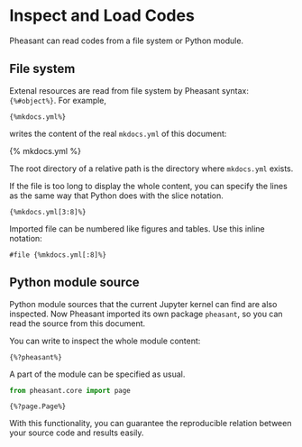 # Inspect and Load Codes

Pheasant can read codes from a file system or Python module.

## File system

Extenal resources are read from file system by Pheasant syntax: `{%#object%}`. For example,

~~~
{%mkdocs.yml%}
~~~

writes the content of the real `mkdocs.yml` of this document:

{% mkdocs.yml %}

The root directory of a relative path is the directory where `mkdocs.yml` exists.

If the file is too long to display the whole content, you can specify the lines as the same way that Python does with the slice notation.

~~~copy
{%mkdocs.yml[3:8]%}
~~~

Imported file can be numbered like figures and tables. Use this inline notation:

~~~copy
#file {%mkdocs.yml[:8]%}
~~~

## Python module source

Python module sources that the current Jupyter kernel can find are also inspected. Now Pheasant imported its own package `pheasant`, so you can read the source from this document.

You can write to inspect the whole module content:

~~~copy
{%?pheasant%}
~~~

A part of the module can be specified as usual.

```python
from pheasant.core import page
```

~~~copy
{%?page.Page%}
~~~

With this functionality, you can guarantee the reproducible relation between your source code and results easily.

